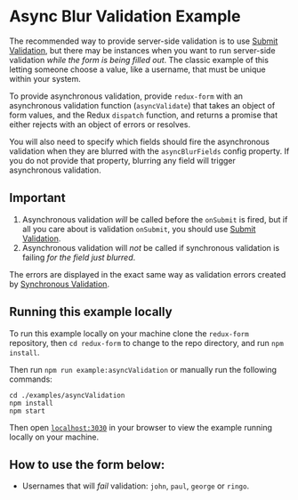 # Async Blur Validation Example

The recommended way to provide server-side validation is to use
[Submit Validation](../submitValidation), but there may be instances when you want to run
server-side validation _while the form is being filled out_. The classic example of this
letting someone choose a value, like a username, that must be unique within your system.

To provide asynchronous validation, provide `redux-form` with an asynchronous validation
function (`asyncValidate`) that takes an object of form values, and the Redux `dispatch`
function, and returns a promise that either rejects with an object of errors or resolves.

You will also need to specify which fields should fire the asynchronous validation when
they are blurred with the `asyncBlurFields` config property. If you do not provide that
property, blurring any field will trigger asynchronous validation.

## Important

1.  Asynchronous validation _will_ be called before the `onSubmit` is fired, but if all
    you care about is validation `onSubmit`, you should use
    [Submit Validation](../submitValidation).
2.  Asynchronous validation will _not_ be called if synchronous validation is failing
    _for the field just blurred_.

The errors are displayed in the exact same way as validation errors created by
[Synchronous Validation](../syncValidation).

## Running this example locally

To run this example locally on your machine clone the `redux-form` repository,
then `cd redux-form` to change to the repo directory, and run `npm install`.

Then run `npm run example:asyncValidation` or manually run the
following commands:

```
cd ./examples/asyncValidation
npm install
npm start
```

Then open [`localhost:3030`](http://localhost:3030) in your
browser to view the example running locally on your machine.

## How to use the form below:

* Usernames that will _fail_ validation: `john`, `paul`, `george` or `ringo`.
